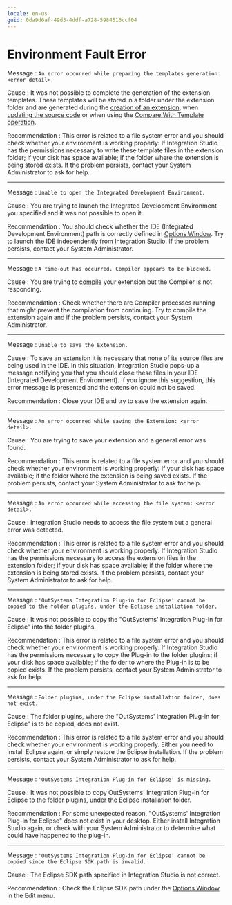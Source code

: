 ```yaml
---
locale: en-us
guid: 0da9d6af-49d3-4ddf-a728-5984516ccf04
---
```


# Environment Fault Error

Message
:   `An error occurred while preparing the templates generation: <error detail>.`

Cause
:   It was not possible to complete the generation of the extension templates. These templates will be stored in a folder under the extension folder and are generated during the [creation of an extension](<../../../extensibility-and-integration/integration-studio/extension-life-cycle/extension-create.md>), when [updating the source code](<../../../extensibility-and-integration/integration-studio/extension-life-cycle/extension-update-source-code.md>) or when using the [Compare With Template operation](<../../integration-studio/editor/resource.md#comparing-with-template>).

Recommendation
:   This error is related to a file system error and you should check whether your environment is working properly: If Integration Studio has the permissions necessary to write these template files in the extension folder; if your disk has space available; if the folder where the extension is being stored exists. If the problem persists, contact your System Administrator to ask for help.

---

Message
:   `Unable to open the Integrated Development Environment.`

Cause
:   You are trying to launch the Integrated Development Environment you specified and it was not possible to open it.

Recommendation
:   You should check whether the IDE (Integrated Development Environment) path is correctly defined in [Options Window](<../../integration-studio/menu/edit/options.md>). Try to launch the IDE independently from Integration Studio. If the problem persists, contact your System Administrator.

---

Message
:   `A time-out has occurred. Compiler appears to be blocked.`

Cause
:   You are trying to [compile](<../../../extensibility-and-integration/integration-studio/extension-life-cycle/extension-compile.md>) your extension but the Compiler is not responding.

Recommendation
:   Check whether there are Compiler processes running that might prevent the compilation from continuing. Try to compile the extension again and if the problem persists, contact your System Administrator.

---

Message
:   `Unable to save the Extension.`

Cause
:   To save an extension it is necessary that none of its source files are being used in the IDE. In this situation, Integration Studio pops-up a message notifying you that you should close these files in your IDE (Integrated Development Environment). If you ignore this suggestion, this error message is presented and the extension could not be saved.

Recommendation
:   Close your IDE and try to save the extension again.

---

Message
:   `An error occurred while saving the Extension: <error detail>.`

Cause
:   You are trying to save your extension and a general error was found.

Recommendation
:   This error is related to a file system error and you should check whether your environment is working properly: If your disk has space available; if the folder where the extension is being saved exists. If the problem persists, contact your System Administrator to ask for help.

---

Message
:   `An error occurred while accessing the file system: <error detail>.`

Cause
:   Integration Studio needs to access the file system but a general error was detected.

Recommendation
:   This error is related to a file system error and you should check whether your environment is working properly: If Integration Studio has the permissions necessary to access the extension files in the extension folder; if your disk has space available; if the folder where the extension is being stored exists. If the problem persists, contact your System Administrator to ask for help.

---

Message
:   `'OutSystems Integration Plug-in for Eclipse' cannot be copied to the folder plugins, under the Eclipse installation folder.`

Cause
:   It was not possible to copy the "OutSystems' Integration Plug-in for Eclipse" into the folder plugins.

Recommendation
:   This error is related to a file system error and you should check whether your environment is working properly: If Integration Studio has the permissions necessary to copy the Plug-in to the folder plugins; if your disk has space available; if the folder to where the Plug-in is to be copied exists. If the problem persists, contact your System Administrator to ask for help.

---

Message
:   `Folder plugins, under the Eclipse installation folder, does not exist.`

Cause
:   The folder plugins, where the "OutSystems' Integration Plug-in for Eclipse" is to be copied, does not exist.

Recommendation
:   This error is related to a file system error and you should check whether your environment is working properly. Either you need to install Eclipse again, or simply restore the Eclipse installation. If the problem persists, contact your System Administrator to ask for help.

---

Message
:   `'OutSystems Integration Plug-in for Eclipse' is missing.`

Cause
:   It was not possible to copy OutSystems' Integration Plug-in for Eclipse to the folder plugins, under the Eclipse installation folder.

Recommendation
:   For some unexpected reason, "OutSystems' Integration Plug-in for Eclipse" does not exist in your desktop. Either install Integration Studio again, or check with your System Administrator to determine what could have happened to the plug-in.

---

Message
:   `'OutSystems Integration Plug-in for Eclipse' cannot be copied since the Eclipse SDK path is invalid.`

Cause
:   The Eclipse SDK path specified in Integration Studio is not correct.

Recommendation
:   Check the Eclipse SDK path under the [Options Window](<../../integration-studio/menu/edit/options.md>), in the Edit menu.
